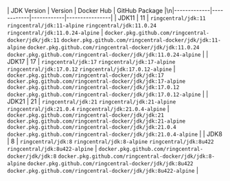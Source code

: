 | JDK Version | Version | Docker Hub | GitHub Package |\n|-------------|------------|------------|----------------|
| JDK11 | 11 | `ringcentral/jdk:11` `ringcentral/jdk:11-alpine` `ringcentral/jdk:11.0.24` `ringcentral/jdk:11.0.24-alpine` | `docker.pkg.github.com/ringcentral-docker/jdk/jdk:11` `docker.pkg.github.com/ringcentral-docker/jdk/jdk:11-alpine` `docker.pkg.github.com/ringcentral-docker/jdk/jdk:11.0.24` `docker.pkg.github.com/ringcentral-docker/jdk/jdk:11.0.24-alpine` |
| JDK17 | 17 | `ringcentral/jdk:17` `ringcentral/jdk:17-alpine` `ringcentral/jdk:17.0.12` `ringcentral/jdk:17.0.12-alpine` | `docker.pkg.github.com/ringcentral-docker/jdk/jdk:17` `docker.pkg.github.com/ringcentral-docker/jdk/jdk:17-alpine` `docker.pkg.github.com/ringcentral-docker/jdk/jdk:17.0.12` `docker.pkg.github.com/ringcentral-docker/jdk/jdk:17.0.12-alpine` |
| JDK21 | 21 | `ringcentral/jdk:21` `ringcentral/jdk:21-alpine` `ringcentral/jdk:21.0.4` `ringcentral/jdk:21.0.4-alpine` | `docker.pkg.github.com/ringcentral-docker/jdk/jdk:21` `docker.pkg.github.com/ringcentral-docker/jdk/jdk:21-alpine` `docker.pkg.github.com/ringcentral-docker/jdk/jdk:21.0.4` `docker.pkg.github.com/ringcentral-docker/jdk/jdk:21.0.4-alpine` |
| JDK8 | 8 | `ringcentral/jdk:8` `ringcentral/jdk:8-alpine` `ringcentral/jdk:8u422` `ringcentral/jdk:8u422-alpine` | `docker.pkg.github.com/ringcentral-docker/jdk/jdk:8` `docker.pkg.github.com/ringcentral-docker/jdk/jdk:8-alpine` `docker.pkg.github.com/ringcentral-docker/jdk/jdk:8u422` `docker.pkg.github.com/ringcentral-docker/jdk/jdk:8u422-alpine` |
